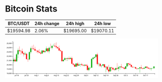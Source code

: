 # Bitcoin Stats

BTC/USDT|24h change|24h high|24h low|
|---|---|---|---|
|$19594.98|2.06%|$19695.00|$19070.11|

<img src="./chart.svg">

